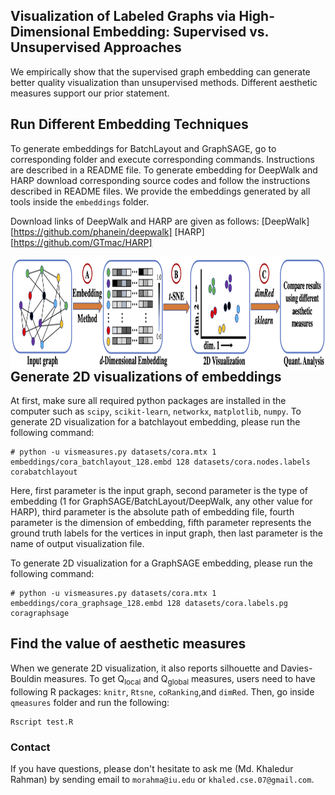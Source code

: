 ## Visualization of Labeled Graphs via High-Dimensional Embedding: Supervised vs. Unsupervised Approaches
We empirically show that the supervised graph embedding can generate better quality visualization than unsupervised methods. Different aesthetic measures support our prior statement.

## Run Different  Embedding Techniques
To generate embeddings for BatchLayout and GraphSAGE, go to corresponding folder and execute corresponding commands. Instructions are described in a README file. To generate embedding for DeepWalk and HARP download corresponding source codes and follow the instructions described in README files. We provide the embeddings generated by all tools inside the `embeddings` folder.

Download links of DeepWalk and HARP are given as follows:
[DeepWalk][https://github.com/phanein/deepwalk]
[HARP][https://github.com/GTmac/HARP]

<img align="left" width="850" height="180" src="./visualizations/vispipeline.png">

## Generate 2D visualizations of embeddings
At first, make sure all required python packages are installed in the computer such as `scipy`, `scikit-learn`, `networkx`, `matplotlib`, `numpy`. To generate 2D visualization for a batchlayout embedding, please run the following command:
```
# python -u vismeasures.py datasets/cora.mtx 1 embeddings/cora_batchlayout_128.embd 128 datasets/cora.nodes.labels corabatchlayout
```
Here, first parameter is the input graph, second parameter is the type of embedding (1 for GraphSAGE/BatchLayout/DeepWalk, any other value for HARP), third parameter is the absolute path of embedding file, fourth parameter is the dimension of embedding, fifth parameter represents the ground truth labels for the vertices in input graph, then last parameter is the name of output visualization file.

To generate 2D visualization for a GraphSAGE embedding, please run the following command:
```
# python -u vismeasures.py datasets/cora.mtx 1 embeddings/cora_graphsage_128.embd 128 datasets/cora.labels.pg coragraphsage
```

## Find the value of aesthetic measures
When we generate 2D visualization, it also reports silhouette and Davies-Bouldin measures. To get Q<sub>local</sub> and Q<sub>global</sub> measures, users need to have following R packages: `knitr`, `Rtsne`, `coRanking`,and `dimRed`. Then, go inside `qmeasures` folder and run the following:
```
Rscript test.R
```


### Contact 
If you have questions, please don't hesitate to ask me (Md. Khaledur Rahman) by sending email to `morahma@iu.edu` or `khaled.cse.07@gmail.com`.

